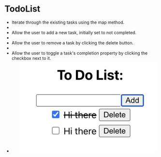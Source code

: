 # TodoList

<ul>
  <li>Iterate through the existing tasks using the map method.<li/>
  <li>Allow the user to add a new task, initially set to not completed.<li/>
  <li>Allow the user to remove a task by clicking the delete button.<li/>
  <li>Allow the user to toggle a task's completion property by clicking the checkbox next to it. <li/>
<ul/>
    
<img src="todo-list/src/components/FinishProduct.png" alt="Finish Product"> 
